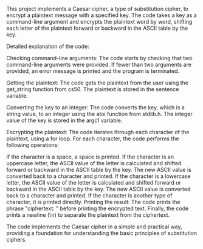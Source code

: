 This project implements a Caesar cipher, a type of substitution cipher, to encrypt a plaintext message with a specified key. The code takes a key as a command-line argument and encrypts the plaintext word by word, shifting each letter of the plaintext forward or backward in the ASCII table by the key.

Detailed explanation of the code:

Checking command-line arguments:
The code starts by checking that two command-line arguments were provided. If fewer than two arguments are provided, an error message is printed and the program is terminated.

Getting the plaintext:
The code gets the plaintext from the user using the get_string function from cs50. The plaintext is stored in the sentence variable.

Converting the key to an integer:
The code converts the key, which is a string value, to an integer using the atoi function from stdlib.h. The integer value of the key is stored in the argc1 variable.

Encrypting the plaintext:
The code iterates through each character of the plaintext, using a for loop. For each character, the code performs the following operations:

If the character is a space, a space is printed.
If the character is an uppercase letter, the ASCII value of the letter is calculated and shifted forward or backward in the ASCII table by the key. The new ASCII value is converted back to a character and printed.
If the character is a lowercase letter, the ASCII value of the letter is calculated and shifted forward or backward in the ASCII table by the key. The new ASCII value is converted back to a character and printed.
If the character is another type of character, it is printed directly.
Printing the result:
The code prints the phrase "ciphertext: " before printing the encrypted text. Finally, the code prints a newline (\n) to separate the plaintext from the ciphertext.

The code implements the Caesar cipher in a simple and practical way, providing a foundation for understanding the basic principles of substitution ciphers.
